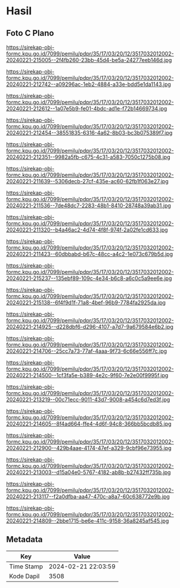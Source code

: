 # Hasil

## Foto C Plano

https://sirekap-obj-formc.kpu.go.id/7099/pemilu/pdpr/35/17/03/20/12/3517032012002-20240221-215005--2f4fb260-23bb-45d4-be5a-24277eeb146d.jpg

https://sirekap-obj-formc.kpu.go.id/7099/pemilu/pdpr/35/17/03/20/12/3517032012002-20240221-212742--a09296ac-1eb2-4884-a33e-bdd5e1da1143.jpg

https://sirekap-obj-formc.kpu.go.id/7099/pemilu/pdpr/35/17/03/20/12/3517032012002-20240221-212612--1a07e5b9-fe01-4bdc-ad1e-f72b14669734.jpg

https://sirekap-obj-formc.kpu.go.id/7099/pemilu/pdpr/35/17/03/20/12/3517032012002-20240221-212454--38551835-6316-4a62-8b03-bc3b075389f7.jpg

https://sirekap-obj-formc.kpu.go.id/7099/pemilu/pdpr/35/17/03/20/12/3517032012002-20240221-212351--9982a5fb-c675-4c31-a583-7050c1275b08.jpg

https://sirekap-obj-formc.kpu.go.id/7099/pemilu/pdpr/35/17/03/20/12/3517032012002-20240221-211639--5306decb-27cf-435e-ac60-62fb1f063e27.jpg

https://sirekap-obj-formc.kpu.go.id/7099/pemilu/pdpr/35/17/03/20/12/3517032012002-20240221-211536--7de48dc7-2283-48b1-8410-28748a39ab31.jpg

https://sirekap-obj-formc.kpu.go.id/7099/pemilu/pdpr/35/17/03/20/12/3517032012002-20240221-211320--b4a46ac2-4d74-4f8f-974f-2a02fe1cd633.jpg

https://sirekap-obj-formc.kpu.go.id/7099/pemilu/pdpr/35/17/03/20/12/3517032012002-20240221-211423--60dbbabd-b67c-48cc-a4c2-1e073c679b5d.jpg

https://sirekap-obj-formc.kpu.go.id/7099/pemilu/pdpr/35/17/03/20/12/3517032012002-20240221-215237--135ebf89-109c-4e34-b6c8-a6c0c5a9ee6e.jpg

https://sirekap-obj-formc.kpu.go.id/7099/pemilu/pdpr/35/17/03/20/12/3517032012002-20240221-215138--6f4f9d1f-71a8-4bef-96b9-7784fa2925da.jpg

https://sirekap-obj-formc.kpu.go.id/7099/pemilu/pdpr/35/17/03/20/12/3517032012002-20240221-214925--d228dbf6-d296-4107-a7d7-9a679584e6b2.jpg

https://sirekap-obj-formc.kpu.go.id/7099/pemilu/pdpr/35/17/03/20/12/3517032012002-20240221-214706--25cc7a73-77af-4aaa-9f73-6c66e556ff7c.jpg

https://sirekap-obj-formc.kpu.go.id/7099/pemilu/pdpr/35/17/03/20/12/3517032012002-20240221-214500--1cf3fa5e-b389-4e2c-9f60-7e2e00f9995f.jpg

https://sirekap-obj-formc.kpu.go.id/7099/pemilu/pdpr/35/17/03/20/12/3517032012002-20240221-213219--00c71ecc-9011-43d7-9008-a454c6d7ed3f.jpg

https://sirekap-obj-formc.kpu.go.id/7099/pemilu/pdpr/35/17/03/20/12/3517032012002-20240221-214605--8f4ad664-ffe4-4d6f-94c8-366bb5bcdb85.jpg

https://sirekap-obj-formc.kpu.go.id/7099/pemilu/pdpr/35/17/03/20/12/3517032012002-20240221-212900--429b4aae-4174-47ef-a329-9cbf96e73955.jpg

https://sirekap-obj-formc.kpu.go.id/7099/pemilu/pdpr/35/17/03/20/12/3517032012002-20240221-213003--d15a04e0-5767-4182-ab8b-b27432ff735b.jpg

https://sirekap-obj-formc.kpu.go.id/7099/pemilu/pdpr/35/17/03/20/12/3517032012002-20240221-213117--f2a0dfba-aa47-470c-a8a7-60c638772e9b.jpg

https://sirekap-obj-formc.kpu.go.id/7099/pemilu/pdpr/35/17/03/20/12/3517032012002-20240221-214809--2bbe1715-be6e-411c-9158-36a8245af545.jpg


## Metadata

| Key        | Value               |
| ---------- | ------------------- |
| Time Stamp | 2024-02-21 22:03:59 |
| Kode Dapil | 3508                |




